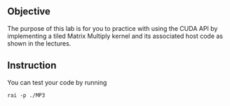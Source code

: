 
## Objective

The purpose of this lab is for you to practice with using the CUDA API by implementing a tiled Matrix Multiply kernel and its associated host code as shown in the lectures.

## Instruction

You can test your code by running

`rai -p ./MP3`
